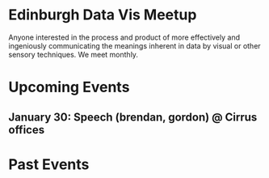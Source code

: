 # Edinburgh Data Vis Meetup

Anyone interested in the process and product of more effectively and ingeniously communicating the meanings inherent in data by visual or other sensory techniques. We meet monthly.

# Upcoming Events

## January 30: Speech (brendan, gordon) @ Cirrus offices 

# Past Events

